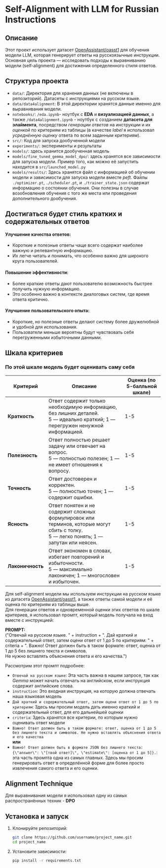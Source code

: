 # Self-Alignment with LLM for Russian Instructions

## Описание
Этот проект использует датасет  <a href='https://huggingface.co/datasets/OpenAssistant/oasst1'>OpenAssistant/oasst1</a> для обучения модели LLM, которая генерирует ответы на русскоязычные инструкции. Основная цель проекта — исследовать подходы к выравниванию модели (self-alignment) для достижения определенного стиля ответов.


## Структура проекта
- `data/`: Директория для хранения данных (не включены в репозиторий). Датасеты с инструкциями на русском языке.
- `data/data4alignment`: В этой директории хранятся данные именно для выравнивания модели. 
- `notebooks/`:  `/eda.ipynb`- ноутбук с **EDA** и **визуализацией данных**, а также `/data4alignment.ipynb` - ноутбук с созданием **датасета для элаймента**, посредством *генерации ответов* на инструкции и их *оценкой* по критериям из таблицы (в качестве *label* я использовал *усреднённую оценку* ответа по всем заданным критериям).
- `src/`: Код для запуска дообученной модели
- `experiments/`: эксперименты и результаты
- `models/`: здесь хранится дообученная модель
- `models/fine_tuned_gemma_model_dpo/`: здесь хранятся все зависимости для запуска модели. Пример того, как можно её запустить находится в `src/launched_model.py`
- `models/results/`: Здесь хранятся файл с информацией об обучении модели и зависимости для запуска модели вместе *peft*. Файлы `./optimizer.pt`, `./scheduler.pt`, и `./trainer_state.json` содержат информацию о состоянии обучения. Они полезны в случае возобновления обучения с того же места или проведения дополнительного дообучения.


## Достигаться будет стиль кратких и содержательных ответов

#### Улучшение качества ответов:
* Короткие и полезные ответы чаще всего содержат наиболее важную и релевантную информацию.
* Их легче читать и понимать, что особенно важно для широкого круга пользователей.
#### Повышение эффективности:
* Более краткие ответы дают пользователю возможность быстрее получить нужную информацию.
* Это особенно важно в контексте диалоговых систем, где время ответа критично.
#### Улучшение пользовательского опыта:
* Короткие, но полезные ответы делают систему более дружелюбной и удобной для использования.
* Пользователи меньше вероятны будут чувствовать себя перегруженными избыточными данными.


## Шкала критериев  
### По этой шкале модель будет оценивать саму себя 

| Критерий      | Описание                                                                                                                                  | Оценка (по 5-балльной шкале) |
|---------------|--------------------------------------------------------------------------------------------------------------------------------------------|-------------------------------|
| **Краткость** | Ответ содержит только необходимую информацию, без лишних деталей. <br> 5 — идеально краткий; 1 — перегружен ненужной информацией.           | 1-5                           |
| **Полезность**| Ответ полностью решает задачу или отвечает на вопрос. <br> 5 — полностью полезен; 1 — не имеет отношения к вопросу.                         | 1-5                           |
| **Точность**  | Ответ достоверен и корректен. <br> 5 — полностью точен; 1 — содержит ошибки.                                                               | 1-5                           |
| **Ясность**   | Ответ понятен и не содержит сложных формулировок или терминов, которые могут сбить с толку. <br> 5 — легко понять; 1 — запутан или неясен. | 1-5                           |
| **Лаконичность**| Ответ экономен в словах, избегает повторений и избыточности. <br> 5 — максимально лаконичен; 1 — многословен и избыточен.                  | 1-5                           |  

Для self-alignment модели мы используем инструкции на русском языке из датасета <a href='https://huggingface.co/datasets/OpenAssistant/oasst1'>OpenAssistant/oasst1</a>, а также ответы самой модели и её оценка по критериям из таблицы выше.  
Для генерации ответов и одновременной оценки этих ответов по шкале критериев, я использовал промпт, который модель получала на вход вместе с инструкцией:  

**PROMPT:**  
("Отвечай на русском языке. " + instruction + ". Дай краткий и содержательный ответ, затем оцени ответ от 1 до 5 по критериям: " +  
criteria + ". Важно! Ответ должен быть в таком формате: ответ, оценка от 1 до 5 без лишнего текста и символов.  
Не нужно вставлять объяснения ответа и его качества.")  

Рассмотрим этот промпт подробнее:
* `Отвечай на русском языке`: Эта часть важна в нашем запросе, так как *Gemma* может начать отвечать на английском, если инструкция содержит английские слова.
* `instruction`: Это входная инструкция, на которую должна отвечать наша языковая модель
* `Дай краткий и содержательный ответ, затем оцени ответ от 1 до 5 по критериям`: Здесь мы просим модель дать именно краткий и содержательный ответ, для его дальнейшей оценки
* `criteria`: Здесь хранятся все критерии, по которым нужно оценивать ответ модели
* `Важно! Ответ должен быть в таком формате: ответ, оценка от 1 до 5 без лишнего текста и символов. Не нужно вставлять объяснения ответа и его качества`  
  **или**
* `Важно! Ответ должен быть в формате JSON без лишнего текста: {\"answer\": \"[твой ответ]\", \"estimate\": [оценка от 1 до 5]}.`: эта часть промпта одна из самых главных. Здесь мы просим генерировать ответ в определённой форме для более просто извлечения самого ответа и его оценки.

## Alignment Technique
Для выравнивания модели я использовал одну из самых распространённых техник - **DPO**
     
## Установка и запуск
1. Клонируйте репозиторий:
   ```bash
   git clone https://github.com/username/project_name.git
   cd project_name
   
2. Установите зависимости:
   ```bash
   pip install -r requirements.txt
